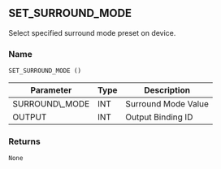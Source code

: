 ## SET\_SURROUND\_MODE

Select specified surround mode preset on device.


### Name

`SET_SURROUND_MODE ()`


| Parameter        | Type | Description         |
| ---------------- | ---- | ------------------- |
| SURROUND\\\_MODE | INT  | Surround Mode Value |
| OUTPUT           | INT  | Output Binding ID   |


### Returns

`None`